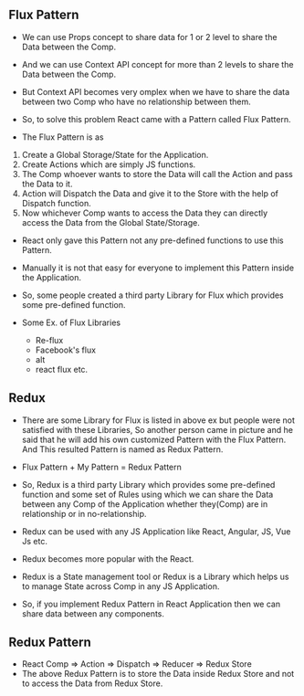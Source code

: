 ## Flux Pattern
* We can use Props concept to share data for 1 or 2 level to share the Data between the Comp.
* And we can use Context API concept for more than 2 levels to share the Data between the Comp.
* But Context API becomes very omplex when we have to share the data between two Comp who have no relationship between them.
* So, to solve this problem React came with a Pattern called Flux Pattern.

* The Flux Pattern is as
1. Create a Global Storage/State for the Application.
2. Create Actions which are simply JS functions.
3. The Comp whoever wants to store the Data will call the Action and pass the Data to it.
4. Action will Dispatch the Data and give it to the Store with the help of Dispatch function.
5. Now whichever Comp wants to access the Data they can directly access the Data from the Global State/Storage.

* React only gave this Pattern not any pre-defined functions to use this Pattern.
* Manually it is not that easy for everyone to implement this Pattern inside the Application.
* So, some people created a third party Library for Flux which provides some pre-defined function.

* Some Ex. of Flux Libraries
    * Re-flux
    * Facebook's flux
    * alt
    * react flux etc.

## Redux
* There are some Library for Flux is listed in above ex but people were not satisfied with these Libraries, So another person came in picture and he said that he will add his own customized Pattern with the Flux Pattern. And This resulted Pattern is named as Redux Pattern.

* Flux Pattern + My Pattern = Redux Pattern

* So, Redux is a third party Library which provides some pre-defined function and some set of Rules using which we can share the Data between any Comp of the Application whether they(Comp) are in relationship or in no-relationship.

* Redux can be used with any JS Application like React, Angular, JS, Vue Js etc.
* Redux becomes more popular with the React.

* Redux is a State management tool or Redux is a Library which helps us to manage State across Comp in any JS Application.
* So, if you implement Redux Pattern in React Application then we can share data between any components.


## Redux Pattern
* React Comp => Action => Dispatch => Reducer => Redux Store
* The above Redux Pattern is to store the Data inside Redux Store and not to access the Data from Redux Store.